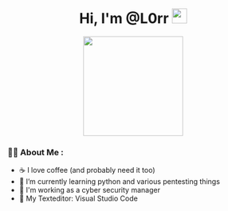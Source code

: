<h1 align="center">Hi, I'm @L0rr <img width="30px" src="https://raw.githubusercontent.com/iampavangandhi/iampavangandhi/master/gifs/Hi.gif"></h1>

<div id="header" align="center">
  <img src="https://media.giphy.com/media/f6hnhHkks8bk4jwjh3/giphy.gif" width="200"/>
    <div id="badges">
      <img src="https://komarev.com/ghpvc/?username=N4sh-x&style=flat-square&color=blue" alt=""/>
    </div>
</div>

### :man_technologist: About Me :

- ☕ I love coffee (and probably need it too)
- 🌱 I’m currently learning python and various pentesting things
- 🏢 I'm working as a cyber security manager 
- 👾 My Texteditor: Visual Studio Code 
